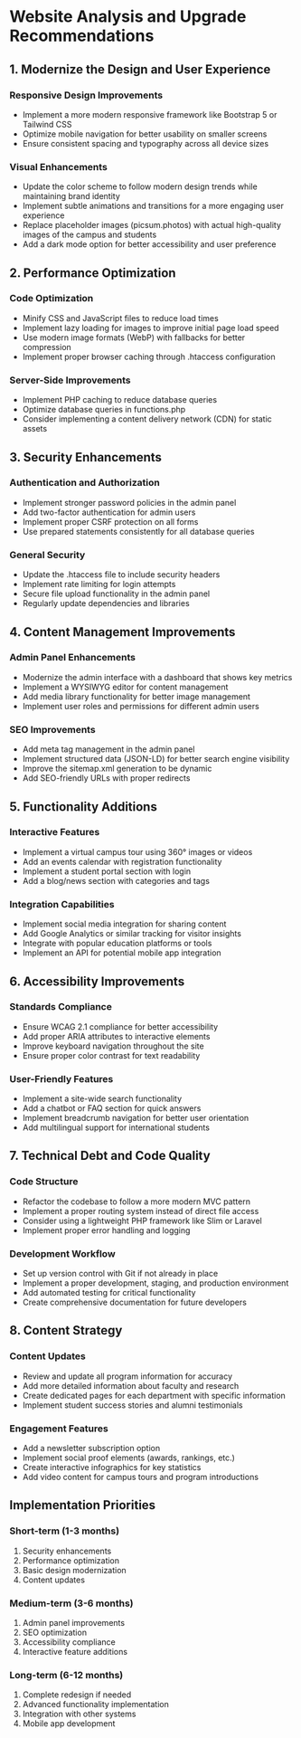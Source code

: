 # Website Analysis and Upgrade Recommendations

## 1. Modernize the Design and User Experience

### Responsive Design Improvements

- Implement a more modern responsive framework like Bootstrap 5 or Tailwind CSS
- Optimize mobile navigation for better usability on smaller screens
- Ensure consistent spacing and typography across all device sizes

### Visual Enhancements

- Update the color scheme to follow modern design trends while maintaining brand identity
- Implement subtle animations and transitions for a more engaging user experience
- Replace placeholder images (picsum.photos) with actual high-quality images of the campus and students
- Add a dark mode option for better accessibility and user preference

## 2. Performance Optimization

### Code Optimization

- Minify CSS and JavaScript files to reduce load times
- Implement lazy loading for images to improve initial page load speed
- Use modern image formats (WebP) with fallbacks for better compression
- Implement proper browser caching through .htaccess configuration

### Server-Side Improvements

- Implement PHP caching to reduce database queries
- Optimize database queries in functions.php
- Consider implementing a content delivery network (CDN) for static assets

## 3. Security Enhancements

### Authentication and Authorization

- Implement stronger password policies in the admin panel
- Add two-factor authentication for admin users
- Implement proper CSRF protection on all forms
- Use prepared statements consistently for all database queries

### General Security

- Update the .htaccess file to include security headers
- Implement rate limiting for login attempts
- Secure file upload functionality in the admin panel
- Regularly update dependencies and libraries

## 4. Content Management Improvements

### Admin Panel Enhancements

- Modernize the admin interface with a dashboard that shows key metrics
- Implement a WYSIWYG editor for content management
- Add media library functionality for better image management
- Implement user roles and permissions for different admin users

### SEO Improvements

- Add meta tag management in the admin panel
- Implement structured data (JSON-LD) for better search engine visibility
- Improve the sitemap.xml generation to be dynamic
- Add SEO-friendly URLs with proper redirects

## 5. Functionality Additions

### Interactive Features

- Implement a virtual campus tour using 360° images or videos
- Add an events calendar with registration functionality
- Implement a student portal section with login
- Add a blog/news section with categories and tags

### Integration Capabilities

- Implement social media integration for sharing content
- Add Google Analytics or similar tracking for visitor insights
- Integrate with popular education platforms or tools
- Implement an API for potential mobile app integration

## 6. Accessibility Improvements

### Standards Compliance

- Ensure WCAG 2.1 compliance for better accessibility
- Add proper ARIA attributes to interactive elements
- Improve keyboard navigation throughout the site
- Ensure proper color contrast for text readability

### User-Friendly Features

- Implement a site-wide search functionality
- Add a chatbot or FAQ section for quick answers
- Implement breadcrumb navigation for better user orientation
- Add multilingual support for international students

## 7. Technical Debt and Code Quality

### Code Structure

- Refactor the codebase to follow a more modern MVC pattern
- Implement a proper routing system instead of direct file access
- Consider using a lightweight PHP framework like Slim or Laravel
- Implement proper error handling and logging

### Development Workflow

- Set up version control with Git if not already in place
- Implement a proper development, staging, and production environment
- Add automated testing for critical functionality
- Create comprehensive documentation for future developers

## 8. Content Strategy

### Content Updates

- Review and update all program information for accuracy
- Add more detailed information about faculty and research
- Create dedicated pages for each department with specific information
- Implement student success stories and alumni testimonials

### Engagement Features

- Add a newsletter subscription option
- Implement social proof elements (awards, rankings, etc.)
- Create interactive infographics for key statistics
- Add video content for campus tours and program introductions

## Implementation Priorities

### Short-term (1-3 months)

1. Security enhancements
2. Performance optimization
3. Basic design modernization
4. Content updates

### Medium-term (3-6 months)

1. Admin panel improvements
2. SEO optimization
3. Accessibility compliance
4. Interactive feature additions

### Long-term (6-12 months)

1. Complete redesign if needed
2. Advanced functionality implementation
3. Integration with other systems
4. Mobile app development


















<!-- add more pages to admin pages for 
 Dashboard
 Sliders
Programs
 Facilities
 Achievements
 Testimonials
 Announcements
 Site Content
 Messages(to show who contected through Contact us section)
 Users
 Settings
and add redirect pages for about us and learn more options  -->